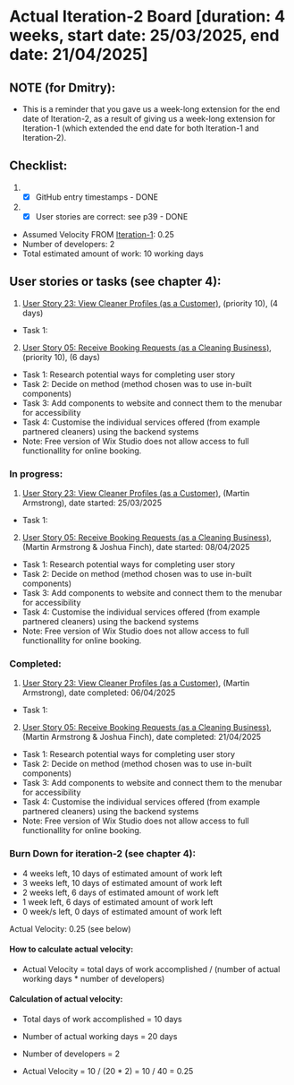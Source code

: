 # Actual Iteration-2 Board [duration: 4 weeks, start date: 25/03/2025, end date: 21/04/2025]

## NOTE (for Dmitry):
* This is a reminder that you gave us a week-long extension for the end date of Iteration-2, as a result of giving us a
week-long extension for Iteration-1 (which extended the end date for both Iteration-1 and Iteration-2).

## Checklist: 
1. - [x] GitHub entry timestamps - DONE
2. - [x] User stories are correct: see p39 - DONE

* Assumed Velocity FROM [Iteration-1](./iteration_1.md): 0.25
* Number of developers: 2
* Total estimated amount of work: 10 working days

## User stories or tasks (see chapter 4):
1. [User Story 23: View Cleaner Profiles (as a Customer)](./user_stories/user_story_23.md), (priority 10), (4 days)
  * Task 1: 

2. [User Story 05: Receive Booking Requests (as a Cleaning Business)](./user_stories/user_story_05.md), (priority 10), (6 days)
  * Task 1: Research potential ways for completing user story
  * Task 2: Decide on method (method chosen was to use in-built components)
  * Task 3: Add components to website and connect them to the menubar for accessibility
  * Task 4: Customise the individual services offered (from example partnered cleaners) using the backend systems
  * Note: Free version of Wix Studio does not allow access to full functionallity for online booking.

### In progress:
1. [User Story 23: View Cleaner Profiles (as a Customer)](./user_stories/user_story_23.md), (Martin Armstrong), date started: 25/03/2025
  * Task 1: 

2. [User Story 05: Receive Booking Requests (as a Cleaning Business)](./user_stories/user_story_05.md), (Martin Armstrong & Joshua Finch), date started: 08/04/2025
  * Task 1: Research potential ways for completing user story
  * Task 2: Decide on method (method chosen was to use in-built components)
  * Task 3: Add components to website and connect them to the menubar for accessibility
  * Task 4: Customise the individual services offered (from example partnered cleaners) using the backend systems
  * Note: Free version of Wix Studio does not allow access to full functionallity for online booking.

### Completed:
1. [User Story 23: View Cleaner Profiles (as a Customer)](./user_stories/user_story_23.md), (Martin Armstrong), date completed: 06/04/2025
  * Task 1: 

2. [User Story 05: Receive Booking Requests (as a Cleaning Business)](./user_stories/user_story_05.md), (Martin Armstrong & Joshua Finch), date completed: 21/04/2025
  * Task 1: Research potential ways for completing user story
  * Task 2: Decide on method (method chosen was to use in-built components)
  * Task 3: Add components to website and connect them to the menubar for accessibility
  * Task 4: Customise the individual services offered (from example partnered cleaners) using the backend systems
  * Note: Free version of Wix Studio does not allow access to full functionallity for online booking.

### Burn Down for iteration-2 (see chapter 4):
* 4 weeks left, 10 days of estimated amount of work left
* 3 weeks left, 10 days of estimated amount of work left
* 2 weeks left, 6 days of estimated amount of work left
* 1 week left, 6 days of estimated amount of work left
* 0 week/s left, 0 days of estimated amount of work left

Actual Velocity: 0.25 (see below)

#### How to calculate actual velocity:
* Actual Velocity = total days of work accomplished / (number of actual working days * number of developers)

#### Calculation of actual velocity:
* Total days of work accomplished = 10 days
* Number of actual working days = 20 days
* Number of developers = 2


* Actual Velocity = 10 / (20 * 2) = 10 / 40 = 0.25
